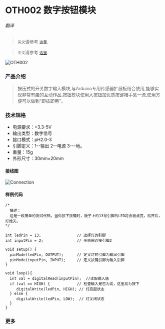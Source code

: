 # OTH002 数字按钮模块

###### 翻译

> `英文`请参考 [`这里`](https://github.com/FizzyStudio/OTH002-Digital-Push-Button/blob/master/README.md).

> `中文`请参考 [`这里`](https://github.com/FizzyStudio/OTH002-Digital-Push-Button/blob/master/README_cn.md).

![](https://github.com/FizzyStudio/OTH002-Digital-Push-Button/blob/master/pic/OTH002.JPG "OTH002") 

### 产品介绍

> 按压式的开关数字输入模块,与Arduino专用传感器扩展板结合使用,能够实现非常有趣的互动作品,按钮模块使用大按钮加优质按键帽手感一流,使用方便可以做到“即插即用”。 
 
### 技术规格

* 电源要求：+3.3-5V 
* 输出类型：数字信号 
* 接口模式：pH2.0-3 
* 引脚定义：1--输出 2--电源 3---地。 
* 重量：15g 
* 外形尺寸：30mm×20mm

#### 接线图

![](https://github.com/FizzyStudio/OTH002-Digital-Push-Button/blob/master/pic/OTH002_Diagram.png "Connection") 

#### 样例代码

    /*
      描述：
      这是一段简单的测试代码，当你按下按键时，板子上的13号引脚的LED将会被点亮，松开后，灯熄灭。
    */
    
    int ledPin = 13;                // 选择灯的引脚
    int inputPin = 2;               // 传感器连接引脚2
    
    void setup() {
      pinMode(ledPin, OUTPUT);      // 定义灯的引脚为输出引脚
      pinMode(inputPin, INPUT);     // 定义按键引脚为输入引脚
    }
    
    void loop(){
      int val = digitalRead(inputPin);  //读取输入值
      if (val == HIGH) {            // 检查输入是否为高，这里高为按下
         digitalWrite(ledPin, HIGH); // 灯亮起状态
      } else {
         digitalWrite(ledPin, LOW);  // 灯关闭状态
      }
    }

### 更多
